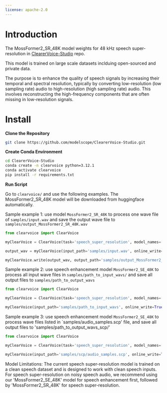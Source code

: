 ```yaml
---
license: apache-2.0
---
```

# Introduction

The MossFormer2_SR_48K model weights for 48 kHz speech super-resolution in [ClearerVoice-Studio](https://github.com/modelscope/ClearerVoice-Studio/tree/main) repo.

This model is trained on large scale datasets inclduing open-sourced and private data.

The purpose is to enhance the quality of speech signals by increasing their temporal and spectral resolution, typically by converting low-resolution (low sampling rate) 
audio to high-resolution (high sampling rate) audio. This involves reconstructing the high-frequency components that are often missing in low-resolution signals.

# Install

**Clone the Repository**

``` sh
git clone https://github.com/modelscope/ClearerVoice-Studio.git
```

**Create Conda Environment**

``` sh
cd ClearerVoice-Studio
conda create -n clearvoice python=3.12.1
conda activate clearvoice
pip install -r requirements.txt
```

**Run Script**

Go to `clearvoice/` and use the following examples. The MossFormer2_SR_48K model will be downloaded from huggingface automatically.

Sample example 1: use model `MossFormer2_SR_48K` to process one wave file of `samples/input.wav` and save the output wave file to `samples/output_MossFormer2_SR_48K.wav`

```python
from clearvoice import ClearVoice

myClearVoice = ClearVoice(task='speech_super_resolution', model_names=['MossFormer2_SR_48K'])

output_wav = myClearVoice(input_path='samples/input.wav', online_write=False)

myClearVoice.write(output_wav, output_path='samples/output_MossFormer2_SR_48K.wav')
```

Sample example 2: use speech enhancement model `MossFormer2_SE_48K` to process all input wave files in `samples/path_to_input_wavs/` and save all output files to `samples/path_to_output_wavs`

```python
from clearvoice import ClearVoice

myClearVoice = ClearVoice(task='speech_super_resolution', model_names=['MossFormer2_SR_48K'])

myClearVoice(input_path='samples/path_to_input_wavs', online_write=True, output_path='samples/path_to_output_wavs')
```

Sample example 3: use speech enhancement model `MossFormer2_SE_48K` to process wave files listed in `samples/audio_samples.scp' file, and save all output files to 'samples/path_to_output_wavs_scp/'

```python
from clearvoice import ClearVoice

myClearVoice = ClearVoice(task='speech_super_resolution', model_names=['MossFormer2_SR_48K'])

myClearVoice(input_path='samples/scp/audio_samples.scp', online_write=True, output_path='samples/path_to_output_wavs_scp')
```

Model Limitations: The current speech super-resolution model is trained on a clean speech dataset and is designed to work with clean speech inputs. For speech super-resolution on noisy speech audio, 
we recommend using our 'MossFormer2_SE_48K' model for speech enhancement first, followed by 'MossFormer2_SR_48K' for speech super-resolution.